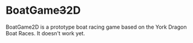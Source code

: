 # BoatGame~~3~~2D

BoatGame2D is a prototype boat racing game based on the York Dragon Boat Races.
It doesn't work yet.
